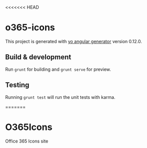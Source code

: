 <<<<<<< HEAD
# o365-icons

This project is generated with [yo angular generator](https://github.com/yeoman/generator-angular)
version 0.12.0.

## Build & development

Run `grunt` for building and `grunt serve` for preview.

## Testing
Running `grunt test` will run the unit tests with karma.

=======
# O365Icons
Office 365 Icons site

